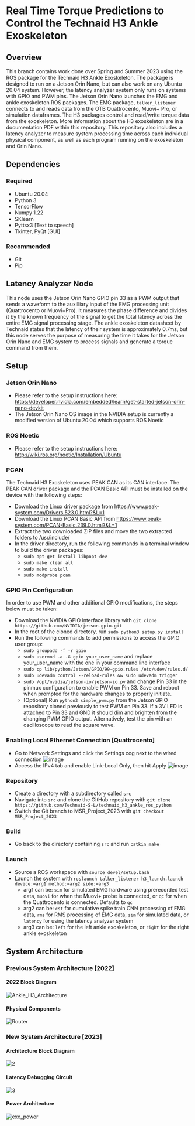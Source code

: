 # Real Time Torque Predictions to Control the Technaid H3 Ankle Exoskeleton 

## Overview

This branch contains work done over Spring and Summer 2023 using the ROS package for the Technaid H3 Ankle Exoskeleton. The package is designed to run on a Jetson Orin Nano, but can also work on any Ubuntu 20.04 system. However, the latency analyzer system only runs on systems with GPIO and PWM pins. The Jetson Orin Nano launches the EMG and ankle exoskeleton ROS packages. The EMG package, ```talker_listener``` connects to and reads data from the OTB Quattrocento, Muovi+ Pro, or simulation dataframes. The H3 packages control and read/write torque data from the exoskeleton. More information about the H3 exoskeleton are in a documentation PDF within this repository. This repository also includes a latency analyzer to measure system processing time across each individual physical component, as well as each program running on the exoskeleton and Orin Nano.

## Dependencies
### Required
- Ubuntu 20.04
- Python 3
- TensorFlow
- Numpy 1.22
- SKlearn
- Pyttsx3 [Text to speech]
- Tkinter, PyQt [GUI]
### Recommended
- Git
- Pip

## Latency Analyzer Node
This node uses the Jetson Orin Nano GPIO pin 33 as a PWM output that sends a waveform to the auxilliary input of the EMG processing unit (Quattrocento or Muovi+Pro). It measures the phase difference and divides it by the known frequency of the signal to get the total latency across the entire EMG signal processing stage. The ankle exoskeleton datasheet by Technaid states that the latency of their system is approximately 0.7ms, but this node serves the purpose of measuring the time it takes for the Jetson Orin Nano and EMG system to process signals and generate a torque command from them.

## Setup
### Jetson Orin Nano
- Please refer to the setup instructions here: https://developer.nvidia.com/embedded/learn/get-started-jetson-orin-nano-devkit
- The Jetson Orin Nano OS image in the NVIDIA setup is currently a modified version of Ubuntu 20.04 which supports ROS Noetic

### ROS Noetic
- Please refer to the setup instructions here: http://wiki.ros.org/noetic/Installation/Ubuntu

### PCAN
The Technaid H3 Exoskeleton uses PEAK CAN as its CAN interface. The PEAK CAN driver package and the PCAN Basic API must be installed on the device with the following steps:
- Download the Linux driver package from https://www.peak-system.com/Drivers.523.0.html?&L=1
- Download the Linux PCAN Basic API from https://www.peak-system.com/PCAN-Basic.239.0.html?&L=1
- Extract the two downloaded ZIP files and move the two extracted folders to /usr/include/
- In the driver directory, run the following commands in a terminal window to build the driver packages:
  - ```sudo apt-get install libpopt-dev```
  - ```sudo make clean all```
  - ```sudo make install```
  - ```sudo modprobe pcan```

### GPIO Pin Configuration
In order to use PWM and other additional GPIO modifications, the steps below must be taken:
- Download the NVIDIA GPIO interface library with `git clone https://github.com/NVIDIA/jetson-gpio.git`
- In the root of the cloned directory, run `sudo python3 setup.py install`
- Run the following commands to add permissions to access the GPIO user group:
  - `sudo groupadd -f -r gpio`
  - `sudo usermod -a -G gpio your_user_name` and replace your_user_name with the one in your command line interface
  - `sudo cp lib/python/Jetson/GPIO/99-gpio.rules /etc/udev/rules.d/`
  - `sudo udevadm control --reload-rules && sudo udevadm trigger`
  - `sudo /opt/nvidia/jetson-io/jetson-io.py` and change Pin 33 in the pinmux configuration to enable PWM on Pin 33. Save and reboot when prompted for the hardware changes to properly initiate.
  - [Optional] Run `python3 simple_pwm.py` from the Jetson GPIO repository cloned previously to test PWM on Pin 33. If a 3V LED is attached to Pin 33 and GND it should dim and brighten from the changing PWM GPIO output. Alternatively, test the pin with an oscilloscope to read the square wave.

### Enabling Local Ethernet Connection [Quattrocento]
- Go to Network Settings and click the Settings cog next to the wired connection
![image](https://github.com/Technaid-S-L/technaid_h3_ankle_ros_python/assets/129555676/06c2e7d8-c9d6-4c1e-af8d-c4f1bb2bb229)
- Access the IPv4 tab and enable Link-Local Only, then hit Apply
![image](https://github.com/Technaid-S-L/technaid_h3_ankle_ros_python/assets/129555676/8e9aafcb-7f32-4bde-a696-5cb6eadc8b61)


###  Repository
- Create a directory with a subdirectory called ```src```
- Navigate into ```src``` and clone the GitHub repository with ```git clone https://github.com/Technaid-S-L/technaid_h3_ankle_ros_python```
- Switch the Git branch to MSR_Project_2023 with ```git checkout MSR_Project_2023```

### Build
- Go back to the directory containing ```src``` and run ```catkin_make```

### Launch
- Source a ROS workspace with ```source devel/setup.bash```
- Launch the system with ```roslaunch talker_listener h3_launch.launch device:=arg1 method:=arg2 side:=arg3```
  - arg1 can be: ```sim``` for simulated EMG hardware using prerecorded test data, ```muovi``` for when the Muovi+ probe is connected, or ```qc``` for when the Quattrocento is connected. Defaults to ```qc```
  - arg2 can be: ```cst``` for cumulative spike train CNN processing of EMG data, ```rms``` for RMS processing of EMG data, ```sim``` for simulated data, or ```latency``` for using the latency analyzer system
  - arg3 can be: ```left``` for the left ankle exoskeleton, or ```right``` for the right ankle exoskeleton

## System Architecture

### Previous System Architecture [2022]
#### 2022 Block Diagram
![Ankle_H3_Architecture](https://github.com/Technaid-S-L/technaid_h3_ankle_ros_python/assets/113081373/0e073ecc-cda5-4430-9385-55306924cff4)
#### Physical Components
![Router](https://user-images.githubusercontent.com/113081373/235329612-d5902e09-958b-4029-939b-f378cc29b74d.png)

### New System Architecture [2023]
#### Architecture Block Diagram
![2](https://github.com/Technaid-S-L/technaid_h3_ankle_ros_python/assets/113081373/f5318645-71ee-4055-bbe1-ec8127fc091b)
#### Latency Debugging Circuit
![3](https://github.com/Technaid-S-L/technaid_h3_ankle_ros_python/assets/113081373/55c1f7ca-96dd-4099-8f54-fb197453ab6c)
#### Power Architecture
![exo_power](https://github.com/Technaid-S-L/technaid_h3_ankle_ros_python/assets/113081373/665022e3-4449-47c9-a03d-fe992bb653dc)

